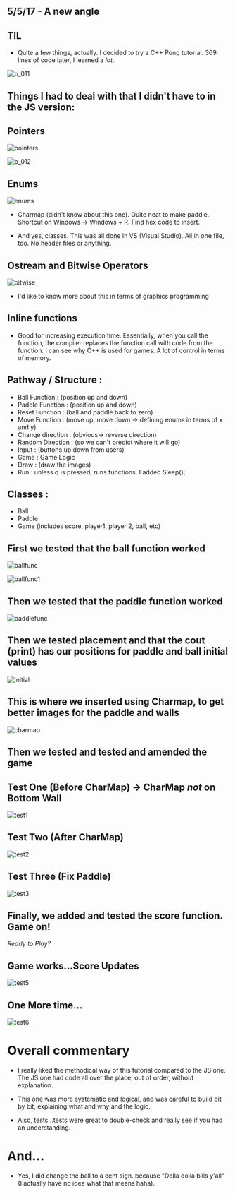 ## 5/5/17 - A new angle

## TIL

- Quite a few things, actually.
  I decided to try a C++ Pong tutorial.
 369 lines of code later, I learned a *lot*.
  
![p_011](/images/p_011.png)
  
## Things I had to deal with that I didn't have to in the JS version:

## Pointers
 ![pointers](/images/pointers.png)
 
 ![p_012](/images/p_012.png)

## Enums 
 ![enums](/images/enums.png)

- Charmap (didn't know about this one). Quite neat to make paddle.
  Shortcut on Windows -> Windows + R. 
  Find hex code to insert.
  
- And yes, classes. This was all done in VS (Visual Studio). 
  All in one file, too. No header files or anything. 
  
## Ostream and Bitwise Operators 

![bitwise](/images/bitwise.png)

- I'd like to know more about this in terms of graphics programming

## Inline functions 
  
- Good for increasing execution time. 
  Essentially, when you call the function, the compiler replaces the function call
  with code from the function. 
  I can see why C++ is used for games. A lot of control in terms of memory.
  
## Pathway / Structure :

* Ball Function : (position up and down)
* Paddle Function : (position up and down)
* Reset Function : (ball and paddle back to zero)
* Move Function : (move up, move down -> defining enums in terms of x and y)
* Change direction : (obvious-> reverse direction) 
* Random Direction : (so we can't predict where it will go) 
* Input : (buttons up down from users)
* Game : Game Logic 
* Draw : (draw the images) 
* Run : unless q is pressed, runs functions. I added Sleep(); 

## Classes :

* Ball  
* Paddle 
* Game (includes score, player1, player 2, ball, etc) 

## First we tested that the ball function worked 

![ballfunc](/images/p_001.png)

![ballfunc1](/images/p_002.png)

## Then we tested that the paddle function worked

![paddlefunc](/images/p_003.png)

##  Then we tested placement and that the cout (print) has our positions for paddle and ball initial values

![initial](/images/p_004.png)

## This is where we inserted using Charmap, to get better images for the paddle and walls

![charmap](/images/p_005_windowsr.png)

## Then we tested and tested and amended the game

## Test One (Before CharMap) -> CharMap *not* on Bottom Wall
![test1](/images/p_006.png)

## Test Two (After CharMap)
![test2](/images/p_007.png)

## Test Three (Fix Paddle)
![test3](/images/p_008.png)

## Finally, we added and tested the score function. Game on!

 *Ready to Play?*

## Game works...Score Updates
![test5](/images/p_009.png)

## One More time...

![test6](/images/p_0010.png)

# Overall commentary

- I really liked the methodical way of this tutorial compared to the JS one.
  The JS one had code all over the place, out of order, without explanation.
  
- This one was more systematic and logical, and was careful to build bit by bit,
  explaining what and why and the logic. 
  
- Also, tests...tests were great to double-check and really see if you had an understanding.


# And...

- Yes, I did change the ball to a cent sign..because "Dolla dolla bills y'all" 
  (I actually have no idea what that means haha).



